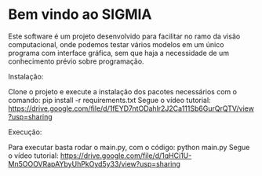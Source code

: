 # Bem vindo ao SIGMIA

Este software é um projeto desenvolvido para facilitar no ramo da visão computacional, onde podemos testar vários modelos em um único programa com interface gráfica, sem que haja a necessidade de um conhecimento prévio sobre programação. 

Instalação: 

Clone o projeto e execute a instalação dos pacotes necessários com o comando:
pip install -r requirements.txt
Segue o vídeo tutorial:
https://drive.google.com/file/d/1fEYD7ntODahlr2J2Ca111Sb6GurQrQTV/view?usp=sharing

Execução:

Para executar basta rodar o main.py, com o código:
python main.py
Segue o vídeo tutorial:
https://drive.google.com/file/d/1qHCi1U-Mn5OOOVRapAYbyUhPkOyd5y33/view?usp=sharing
